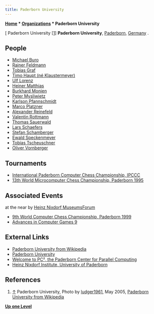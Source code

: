 ```yaml
---
title: Paderborn University
---
```

**[Home](Home "Home") \* [Organizations](Organizations "Organizations") \* Paderborn University**



[ Paderborn University <a id="cite-note-1" href="#cite-ref-1">[1]</a>
**Paderborn University**, [Paderborn](https://en.wikipedia.org/wiki/Paderborn), [Germany](https://en.wikipedia.org/wiki/Germany) .



## People


* [Michael Buro](Michael_Buro "Michael Buro")
* [Rainer Feldmann](Rainer_Feldmann "Rainer Feldmann")
* [Tobias Graf](index.php?title=Tobias_Graf&action=edit&redlink=1 "Tobias Graf (page does not exist)")
* [Timo Haupt (né Klaustermeyer)](Timo_Haupt "Timo Haupt")
* [Ulf Lorenz](Ulf_Lorenz "Ulf Lorenz")
* [Heiner Matthias](Heiner_Matthias "Heiner Matthias")
* [Burkhard Monien](Burkhard_Monien "Burkhard Monien")
* [Peter Mysliwietz](Peter_Mysliwietz "Peter Mysliwietz")
* [Karlson Pfannschmidt](Karlson_Pfannschmidt "Karlson Pfannschmidt")
* [Marco Platzner](index.php?title=Marco_Platzner&action=edit&redlink=1 "Marco Platzner (page does not exist)")
* [Alexander Reinefeld](Alexander_Reinefeld "Alexander Reinefeld")
* [Valentin Rottmann](Valentin_Rottmann "Valentin Rottmann")
* [Thomas Sauerwald](index.php?title=Thomas_Sauerwald&action=edit&redlink=1 "Thomas Sauerwald (page does not exist)")
* [Lars Schaefers](index.php?title=Lars_Schaefers&action=edit&redlink=1 "Lars Schaefers (page does not exist)")
* [Stefan Schamberger](index.php?title=Stefan_Schamberger&action=edit&redlink=1 "Stefan Schamberger (page does not exist)")
* [Ewald Speckenmeyer](Ewald_Speckenmeyer "Ewald Speckenmeyer")
* [Tobias Tscheuschner](index.php?title=Tobias_Tscheuschner&action=edit&redlink=1 "Tobias Tscheuschner (page does not exist)")
* [Oliver Vornberger](Oliver_Vornberger "Oliver Vornberger")


## Tournaments


* [International Paderborn Computer Chess Championship, IPCCC](IPCCC "IPCCC")
* [13th World Microcomputer Chess Championship, Paderborn 1995](WMCCC_1995 "WMCCC 1995")


## Associated Events


at the near by [Heinz Nixdorf MuseumsForum](Heinz_Nixdorf_MuseumsForum "Heinz Nixdorf MuseumsForum")



* [9th World Computer Chess Championship, Paderborn 1999](WCCC_1999 "WCCC 1999")
* [Advances in Computer Games 9](Advances_in_Computer_Games_9 "Advances in Computer Games 9")


## External Links


* [Paderborn University from Wikipedia](https://en.wikipedia.org/wiki/Paderborn_University)
* [Paderborn University](http://www.uni-paderborn.de/en/)
* [Welcome to PC², the Paderborn Center for Parallel Computing](http://pc2.uni-paderborn.de/)
* [Heinz Nixdorf Institute, University of Paderborn](http://wwwhni.uni-paderborn.de/en/)


## References


1. <a id="cite-ref-1" href="#cite-note-1">↑</a> Paderborn University, Photo by [ludger1961](https://commons.wikimedia.org/wiki/User:Ludger1961), May 2005, [Paderborn University from Wikipedia](https://commons.wikimedia.org/wiki/User:Ludger1961)

**[Up one Level](Organizations "Organizations")**







 
